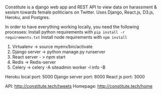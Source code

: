 Constitute is a django web app and REST API to view data on harassment & sexism towards female politicians on Twitter. Uses Django, React.js, D3.js, Heroku, and Postgres.

In order to have everything working locally, you need the following processes:
Install python requirements with ```pip install -r requirements.txt```
Install node requirements with ```npm install```
1. Virtualenv -> source myenv/bin/activate
2. Django server -> python manage.py runserver
3. React server - > npm start
4. Redis -> Redis-server
5. Celery -> celery -A siteadmin worker -l info -B

Heroku local port: 5000
Django server port: 8000
React js port: 3000

API: http://constitute.tech/tweets
Homepage: http://constitute.tech/home
